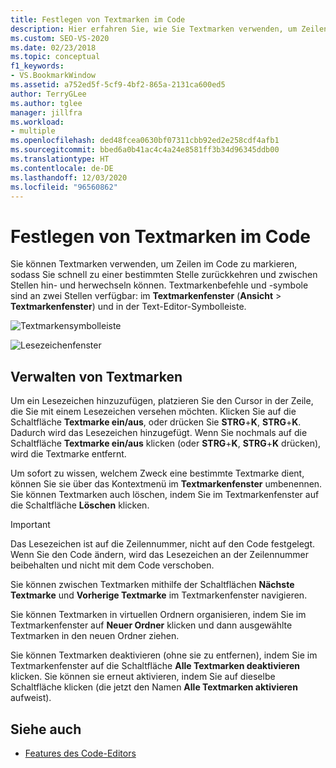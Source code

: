 ```yaml
---
title: Festlegen von Textmarken im Code
description: Hier erfahren Sie, wie Sie Textmarken verwenden, um Zeilen im Code zu markieren, sodass Sie schnell zu einer bestimmten Stelle zurückkehren und zwischen Stellen hin- und herwechseln können.
ms.custom: SEO-VS-2020
ms.date: 02/23/2018
ms.topic: conceptual
f1_keywords:
- VS.BookmarkWindow
ms.assetid: a752ed5f-5cf9-4bf2-865a-2131ca600ed5
author: TerryGLee
ms.author: tglee
manager: jillfra
ms.workload:
- multiple
ms.openlocfilehash: ded48fcea0630bf07311cbb92ed2e258cdf4afb1
ms.sourcegitcommit: bbed6a0b41ac4c4a24e8581ff3b34d96345ddb00
ms.translationtype: HT
ms.contentlocale: de-DE
ms.lasthandoff: 12/03/2020
ms.locfileid: "96560862"
---
```

# <a name="set-bookmarks-in-code"></a>Festlegen von Textmarken im Code

Sie können Textmarken verwenden, um Zeilen im Code zu markieren, sodass Sie schnell zu einer bestimmten Stelle zurückkehren und zwischen Stellen hin- und herwechseln können. Textmarkenbefehle und -symbole sind an zwei Stellen verfügbar: im **Textmarkenfenster** (**Ansicht** > **Textmarkenfenster**) und in der Text-Editor-Symbolleiste.

![Textmarkensymbolleiste](media/bookmark-toolbar.png)

![Lesezeichenfenster](media/bookmark-window.png)

## <a name="manage-bookmarks"></a>Verwalten von Textmarken

Um ein Lesezeichen hinzuzufügen, platzieren Sie den Cursor in der Zeile, die Sie mit einem Lesezeichen versehen möchten. Klicken Sie auf die Schaltfläche **Textmarke ein/aus**, oder drücken Sie **STRG**+**K**, **STRG**+**K**. Dadurch wird das Lesezeichen hinzugefügt. Wenn Sie nochmals auf die Schaltfläche **Textmarke ein/aus** klicken (oder **STRG**+**K**, **STRG**+**K** drücken), wird die Textmarke entfernt.

Um sofort zu wissen, welchem Zweck eine bestimmte Textmarke dient, können Sie sie über das Kontextmenü im **Textmarkenfenster** umbenennen. Sie können Textmarken auch löschen, indem Sie im Textmarkenfenster auf die Schaltfläche **Löschen** klicken.

> [!IMPORTANT]
> Das Lesezeichen ist auf die Zeilennummer, nicht auf den Code festgelegt. Wenn Sie den Code ändern, wird das Lesezeichen an der Zeilennummer beibehalten und nicht mit dem Code verschoben.

Sie können zwischen Textmarken mithilfe der Schaltflächen **Nächste Textmarke** und **Vorherige Textmarke** im Textmarkenfenster navigieren.

Sie können Textmarken in virtuellen Ordnern organisieren, indem Sie im Textmarkenfenster auf **Neuer Ordner** klicken und dann ausgewählte Textmarken in den neuen Ordner ziehen.

Sie können Textmarken deaktivieren (ohne sie zu entfernen), indem Sie im Textmarkenfenster auf die Schaltfläche **Alle Textmarken deaktivieren** klicken. Sie können sie erneut aktivieren, indem Sie auf dieselbe Schaltfläche klicken (die jetzt den Namen **Alle Textmarken aktivieren** aufweist).

## <a name="see-also"></a>Siehe auch

- [Features des Code-Editors](../ide/writing-code-in-the-code-and-text-editor.md)
